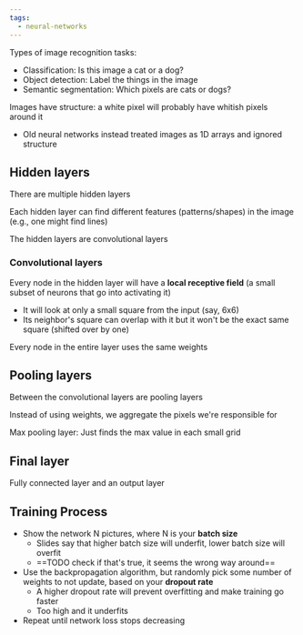 ```yaml
---
tags:
  - neural-networks
---
```


Types of image recognition tasks:

- Classification: Is this image a cat or a dog?
- Object detection: Label the things in the image
- Semantic segmentation: Which pixels are cats or dogs?

Images have structure: a white pixel will probably have whitish pixels around it
- Old neural networks instead treated images as 1D arrays and ignored structure

## Hidden layers

There are multiple hidden layers

Each hidden layer can find different features (patterns/shapes) in the image (e.g., one might find lines)

The hidden layers are convolutional layers

### Convolutional layers

Every node in the hidden layer will have a **local receptive field** (a small subset of neurons that go into activating it)
- It will look at only a small square from the input (say, 6x6)
- Its neighbor's square can overlap with it but it won't be the exact same square (shifted over by one)

Every node in the entire layer uses the same weights

## Pooling layers

Between the convolutional layers are pooling layers

Instead of using weights, we aggregate the pixels we're responsible for

Max pooling layer: Just finds the max value in each small grid

## Final layer

Fully connected layer and an output layer

## Training Process

- Show the network N pictures, where N is your **batch size**
	- Slides say that higher batch size will underfit, lower batch size will overfit
	- ==TODO check if that's true, it seems the wrong way around==
- Use the backpropagation algorithm, but randomly pick some number of weights to not update, based on your **dropout rate**
	- A higher dropout rate will prevent overfitting and make training go faster
	- Too high and it underfits
- Repeat until network loss stops decreasing
